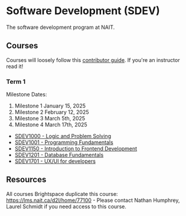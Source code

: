 # Software Development (SDEV)

The software development program at NAIT.

## Courses

Courses will loosely follow this [contributor guide](https://github.com/SDEV-NAIT/class-instructor-contributor-guide). If you're an instructor read it!


### Term 1

Milestone Dates:
1. Milestone 1 January 15, 2025
2. Milestone 2 February 12, 2025
3. Milestone 3 March 5th, 2025
4. Milestone 4 March 17th, 2025

- [SDEV1000 - Logic and Problem Solving](https://github.com/SDEV-NAIT/SDEV1000)
- [SDEV1001 - Programming Fundamentals](https://github.com/SDEV-NAIT/SDEV1001)
- [SDEV1150 - Introduction to Frontend Development](https://github.com/SDEV-NAIT/SDEV1150)
- [SDEV1201 - Database Fundamentals](https://github.com/SDEV-NAIT/SDEV1201)
- [SDEV1701 - UX/UI for developers](https://github.com/SDEV-NAIT/SDEV1701)

## Resources

All courses Brightspace duplicate this course: https://lms.nait.ca/d2l/home/77100
    - Please contact Nathan Humphrey, Laurel Schmidt if you need access to this course.

